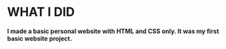 # WHAT I DID
**I made a basic personal website with HTML and CSS only. It was my first basic website project.**